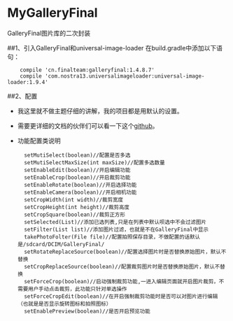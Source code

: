 # MyGalleryFinal
GalleryFinal图片库的二次封装

##1、引入GalleryFinal和universal-image-loader
在build.gradle中添加以下语句：

		compile 'cn.finalteam:galleryfinal:1.4.8.7'
		compile 'com.nostra13.universalimageloader:universal-image-loader:1.9.4'

##2、配置
* 我这里就不做主题仔细的讲解，我的项目都是用默认的设置。
* 需要更详细的文档的伙伴们可以看一下这个[github](https://github.com/pengjianbo/GalleryFinal)。
* 功能配置类说明

		setMutiSelect(boolean)//配置是否多选
		setMutiSelectMaxSize(int maxSize)//配置多选数量
		setEnableEdit(boolean)//开启编辑功能
		setEnableCrop(boolean)//开启裁剪功能
		setEnableRotate(boolean)//开启选择功能
		setEnableCamera(boolean)//开启相机功能
		setCropWidth(int width)//裁剪宽度
		setCropHeight(int height)//裁剪高度
		setCropSquare(boolean)//裁剪正方形
		setSelected(List)//添加已选列表,只是在列表中默认呗选中不会过滤图片
		setFilter(List list)//添加图片过滤，也就是不在GalleryFinal中显示
		takePhotoFolter(File file)//配置拍照保存目录，不做配置的话默认是/sdcard/DCIM/GalleryFinal/
		setRotateReplaceSource(boolean)//配置选择图片时是否替换原始图片，默认不替换
		setCropReplaceSource(boolean)//配置裁剪图片时是否替换原始图片，默认不替换
		setForceCrop(boolean)//启动强制裁剪功能,一进入编辑页面就开启图片裁剪，不需要用户手动点击裁剪，此功能只针对单选操作
		setForceCropEdit(boolean)//在开启强制裁剪功能时是否可以对图片进行编辑（也就是是否显示旋转图标和拍照图标）
		setEnablePreview(boolean)//是否开启预览功能